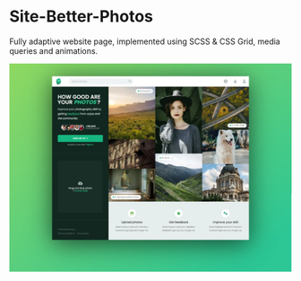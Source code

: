 # Site-Better-Photos
Fully adaptive website page, implemented using SCSS &amp; CSS Grid, media queries and animations.

![](https://raw.githubusercontent.com/getFrontend/site-Better-Photos/main/site-Better-Photos_preview.webp)
